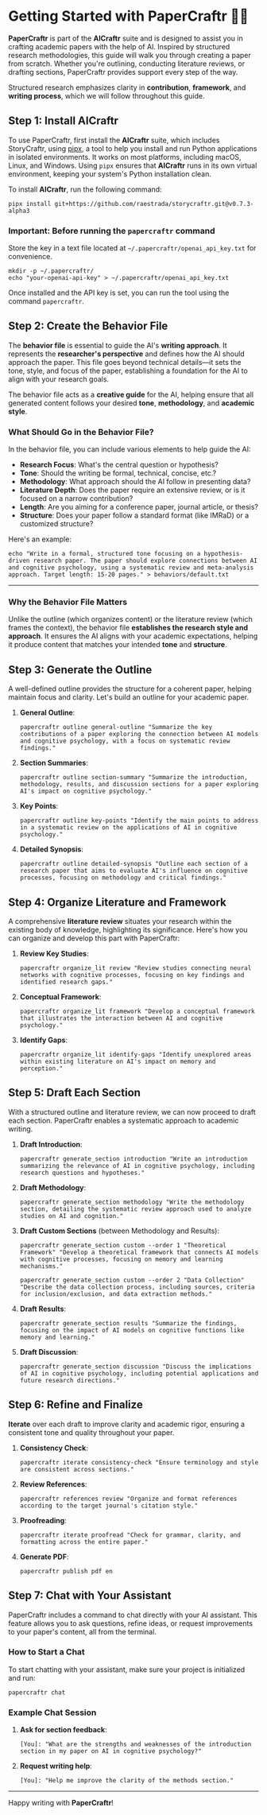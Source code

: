 # Getting Started with PaperCraftr 📑✨

**PaperCraftr** is part of the **AICraftr** suite and is designed to assist you in crafting academic papers with the help of AI. Inspired by structured research methodologies, this guide will walk you through creating a paper from scratch. Whether you're outlining, conducting literature reviews, or drafting sections, PaperCraftr provides support every step of the way.

Structured research emphasizes clarity in **contribution**, **framework**, and **writing process**, which we will follow throughout this guide.

## Step 1: Install AICraftr

To use PaperCraftr, first install the **AICraftr** suite, which includes StoryCraftr, using [pipx](https://pypa.github.io/pipx/), a tool to help you install and run Python applications in isolated environments. It works on most platforms, including macOS, Linux, and Windows. Using `pipx` ensures that **AICraftr** runs in its own virtual environment, keeping your system's Python installation clean.

To install **AICraftr**, run the following command:

```
pipx install git+https://github.com/raestrada/storycraftr.git@v0.7.3-alpha3
```

### Important: Before running the `papercraftr` command

Store the key in a text file located at `~/.papercraftr/openai_api_key.txt` for convenience.

```
mkdir -p ~/.papercraftr/
echo "your-openai-api-key" > ~/.papercraftr/openai_api_key.txt
```

Once installed and the API key is set, you can run the tool using the command `papercraftr`.

## Step 2: Create the Behavior File

The **behavior file** is essential to guide the AI's **writing approach**. It represents the **researcher's perspective** and defines how the AI should approach the paper. This file goes beyond technical details—it sets the tone, style, and focus of the paper, establishing a foundation for the AI to align with your research goals.

The behavior file acts as a **creative guide** for the AI, helping ensure that all generated content follows your desired **tone**, **methodology**, and **academic style**.

### What Should Go in the Behavior File?

In the behavior file, you can include various elements to help guide the AI:

- **Research Focus**: What's the central question or hypothesis?
- **Tone**: Should the writing be formal, technical, concise, etc.?
- **Methodology**: What approach should the AI follow in presenting data?
- **Literature Depth**: Does the paper require an extensive review, or is it focused on a narrow contribution?
- **Length**: Are you aiming for a conference paper, journal article, or thesis?
- **Structure**: Does your paper follow a standard format (like IMRaD) or a customized structure?

Here's an example:

```
echo "Write in a formal, structured tone focusing on a hypothesis-driven research paper. The paper should explore connections between AI and cognitive psychology, using a systematic review and meta-analysis approach. Target length: 15-20 pages." > behaviors/default.txt
```

---

### Why the Behavior File Matters

Unlike the outline (which organizes content) or the literature review (which frames the context), the behavior file **establishes the research style and approach**. It ensures the AI aligns with your academic expectations, helping it produce content that matches your intended **tone** and **structure**.

## Step 3: Generate the Outline

A well-defined outline provides the structure for a coherent paper, helping maintain focus and clarity. Let's build an outline for your academic paper.

1. **General Outline**:

   ```
   papercraftr outline general-outline "Summarize the key contributions of a paper exploring the connection between AI models and cognitive psychology, with a focus on systematic review findings."
   ```

2. **Section Summaries**:

   ```
   papercraftr outline section-summary "Summarize the introduction, methodology, results, and discussion sections for a paper exploring AI's impact on cognitive psychology."
   ```

3. **Key Points**:

   ```
   papercraftr outline key-points "Identify the main points to address in a systematic review on the applications of AI in cognitive psychology."
   ```

4. **Detailed Synopsis**:

   ```
   papercraftr outline detailed-synopsis "Outline each section of a research paper that aims to evaluate AI's influence on cognitive processes, focusing on methodology and critical findings."
   ```

## Step 4: Organize Literature and Framework

A comprehensive **literature review** situates your research within the existing body of knowledge, highlighting its significance. Here's how you can organize and develop this part with PaperCraftr:

1. **Review Key Studies**:

   ```
   papercraftr organize_lit review "Review studies connecting neural networks with cognitive processes, focusing on key findings and identified research gaps."
   ```

2. **Conceptual Framework**:

   ```
   papercraftr organize_lit framework "Develop a conceptual framework that illustrates the interaction between AI and cognitive psychology."
   ```

3. **Identify Gaps**:

   ```
   papercraftr organize_lit identify-gaps "Identify unexplored areas within existing literature on AI's impact on memory and perception."
   ```

## Step 5: Draft Each Section

With a structured outline and literature review, we can now proceed to draft each section. PaperCraftr enables a systematic approach to academic writing.

1. **Draft Introduction**:

   ```
   papercraftr generate_section introduction "Write an introduction summarizing the relevance of AI in cognitive psychology, including research questions and hypotheses."
   ```

2. **Draft Methodology**:

   ```
   papercraftr generate_section methodology "Write the methodology section, detailing the systematic review approach used to analyze studies on AI and cognition."
   ```

3. **Draft Custom Sections** (between Methodology and Results):

   ```
   papercraftr generate_section custom --order 1 "Theoretical Framework" "Develop a theoretical framework that connects AI models with cognitive processes, focusing on memory and learning mechanisms."
   ```

   ```
   papercraftr generate_section custom --order 2 "Data Collection" "Describe the data collection process, including sources, criteria for inclusion/exclusion, and data extraction methods."
   ```

4. **Draft Results**:

   ```
   papercraftr generate_section results "Summarize the findings, focusing on the impact of AI models on cognitive functions like memory and learning."
   ```

5. **Draft Discussion**:

   ```
   papercraftr generate_section discussion "Discuss the implications of AI in cognitive psychology, including potential applications and future research directions."
   ```

## Step 6: Refine and Finalize

**Iterate** over each draft to improve clarity and academic rigor, ensuring a consistent tone and quality throughout your paper.

1. **Consistency Check**:

   ```
   papercraftr iterate consistency-check "Ensure terminology and style are consistent across sections."
   ```

2. **Review References**:

   ```
   papercraftr references review "Organize and format references according to the target journal's citation style."
   ```

3. **Proofreading**:

   ```
   papercraftr iterate proofread "Check for grammar, clarity, and formatting across the entire paper."
   ```

4. **Generate PDF**:

   ```
   papercraftr publish pdf en
   ```

## Step 7: Chat with Your Assistant

PaperCraftr includes a command to chat directly with your AI assistant. This feature allows you to ask questions, refine ideas, or request improvements to your paper's content, all from the terminal.

### How to Start a Chat

To start chatting with your assistant, make sure your project is initialized and run:

```
papercraftr chat
```

### Example Chat Session

1. **Ask for section feedback**:

   ```
   [You]: "What are the strengths and weaknesses of the introduction section in my paper on AI in cognitive psychology?"
   ```

2. **Request writing help**:

   ```
   [You]: "Help me improve the clarity of the methods section."
   ```

---

Happy writing with **PaperCraftr**!
